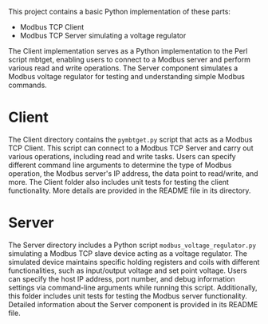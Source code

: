 This project contains a basic Python implementation of these parts:
* Modbus TCP Client
* Modbus TCP Server simulating a voltage regulator

The Client implementation serves as a Python implementation to the Perl script mbtget, enabling users to connect to a Modbus server and perform various read and write operations. The Server component simulates a Modbus voltage regulator for testing and understanding simple Modbus commands.

# Client
The Client directory contains the `pymbtget.py` script that acts as a Modbus TCP Client. This script can connect to a Modbus TCP Server and carry out various operations, including read and write tasks. Users can specify different command line arguments to determine the type of Modbus operation, the Modbus server's IP address, the data point to read/write, and more. The Client folder also includes unit tests for testing the client functionality. More details are provided in the README file in its directory.

# Server
The Server directory includes a Python script `modbus_voltage_regulator.py` simulating a Modbus TCP slave device acting as a voltage regulator. The simulated device maintains specific holding registers and coils with different functionalities, such as input/output voltage and set point voltage. Users can specify the host IP address, port number, and debug information settings via command-line arguments while running this script. Additionally, this folder includes unit tests for testing the Modbus server functionality. Detailed information about the Server component is provided in its README file.